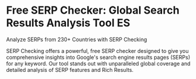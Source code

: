 
# Free SERP Checker: Global Search Results Analysis Tool ES

Analyze SERPs from 230+ Countries with SERP Checking

SERP Checking offers a powerful, free SERP checker designed to give you comprehensive insights into Google's search engine results pages (SERPs) for any keyword. Our tool stands out with unparalleled global coverage and detailed analysis of SERP features and Rich Results.
